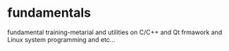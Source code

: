 # fundamentals
fundamental training-metarial and utilities on C/C++ and Qt frmawork and Linux system programming and etc...
